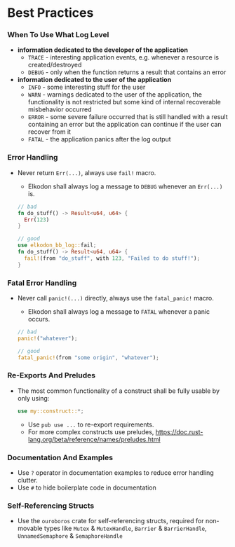 # Best Practices

### When To Use What Log Level

* **information dedicated to the developer of the application**
  * `TRACE` - interesting application events, e.g. whenever a resource
        is created/destroyed
  * `DEBUG` - only when the function returns a result that contains an error
* **information dedicated to the user of the application**
  * `INFO` - some interesting stuff for the user
  * `WARN` - warnings dedicated to the user of the application, the
     functionality is not restricted but some kind of internal recoverable
     misbehavior occurred
  * `ERROR` - some severe failure occurred that is still handled with a result
    containing an error but the application can continue if the user can
    recover from it
  * `FATAL` - the application panics after the log output

### Error Handling

* Never return `Err(...)`, always use `fail!` macro.
  * Elkodon shall always log a message to `DEBUG` whenever an `Err(...)` is.

  ```rust
  // bad
  fn do_stuff() -> Result<u64, u64> {
    Err(123)
  }

  // good
  use elkodon_bb_log::fail;
  fn do_stuff() -> Result<u64, u64> {
    fail!(from "do_stuff", with 123, "Failed to do stuff!");
  }
  ```

### Fatal Error Handling

* Never call `panic!(...)` directly, always use the `fatal_panic!` macro.
  * Elkodon shall always log a message to `FATAL` whenever a panic occurs.

  ```rust
  // bad
  panic!("whatever");

  // good
  fatal_panic!(from "some origin", "whatever");
  ```

### Re-Exports And Preludes

* The most common functionality of a construct shall be fully usable by only
    using:

    ```rust
    use my::construct::*;
    ```

  * Use `pub use ...` to re-export requirements.
  * For more complex constructs use preludes,
        <https://doc.rust-lang.org/beta/reference/names/preludes.html>

### Documentation And Examples

* Use `?` operator in documentation examples to reduce error handling clutter.
* Use `#` to hide boilerplate code in documentation

### Self-Referencing Structs

* Use the `ouroboros` crate for self-referencing structs, required for non-movable types like
    `Mutex` & `MutexHandle`, `Barrier` & `BarrierHandle`, `UnnamedSemaphore` & `SemaphoreHandle`
